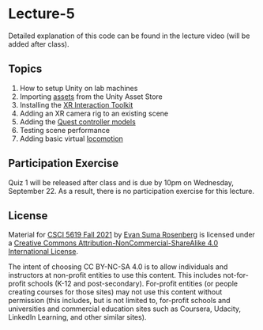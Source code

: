 # Lecture-5

Detailed explanation of this code can be found in the lecture video (will be added after class).

## Topics

1. How to setup Unity on lab machines
2. Importing [assets](https://assetstore.unity.com/packages/3d/environments/landscapes/lowpoly-environment-pack-99479) from the Unity Asset Store 
3. Installing the [XR Interaction Toolkit](https://docs.unity3d.com/Packages/com.unity.xr.interaction.toolkit@1.0/manual/index.html)
4. Adding an XR camera rig to an existing scene
5. Adding the [Quest controller models](https://developer.oculus.com/downloads/package/oculus-controller-art/)
6. Testing scene performance
7. Adding basic virtual [locomotion](https://docs.unity3d.com/Packages/com.unity.xr.interaction.toolkit@1.0/manual/locomotion.html)

## Participation Exercise

Quiz 1 will be released after class and is due by 10pm on Wednesday, September 22.  As a result, there is no participation exercise for this lecture.

## License

Material for [CSCI 5619 Fall 2021](https://canvas.umn.edu/courses/268490) by [Evan Suma Rosenberg](https://illusioneering.umn.edu/) is licensed under a [Creative Commons Attribution-NonCommercial-ShareAlike 4.0 International License](http://creativecommons.org/licenses/by-nc-sa/4.0/).

The intent of choosing CC BY-NC-SA 4.0 is to allow individuals and instructors at non-profit entities to use this content.  This includes not-for-profit schools (K-12 and post-secondary). For-profit entities (or people creating courses for those sites) may not use this content without permission (this includes, but is not limited to, for-profit schools and universities and commercial education sites such as Coursera, Udacity, LinkedIn Learning, and other similar sites).   

